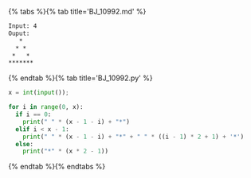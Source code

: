 {% tabs %}{% tab title='BJ_10992.md' %}

```txt
Input: 4
Ouput:
   *
  * *
 *   *
*******
```

{% endtab %}{% tab title='BJ_10992.py' %}

```py
x = int(input());

for i in range(0, x):
  if i == 0:
    print(" " * (x - 1 - i) + "*")
  elif i < x - 1:
    print(" " * (x - 1 - i) + "*" + " " * ((i - 1) * 2 + 1) + '*')
  else:
    print("*" * (x * 2 - 1))
```

{% endtab %}{% endtabs %}
